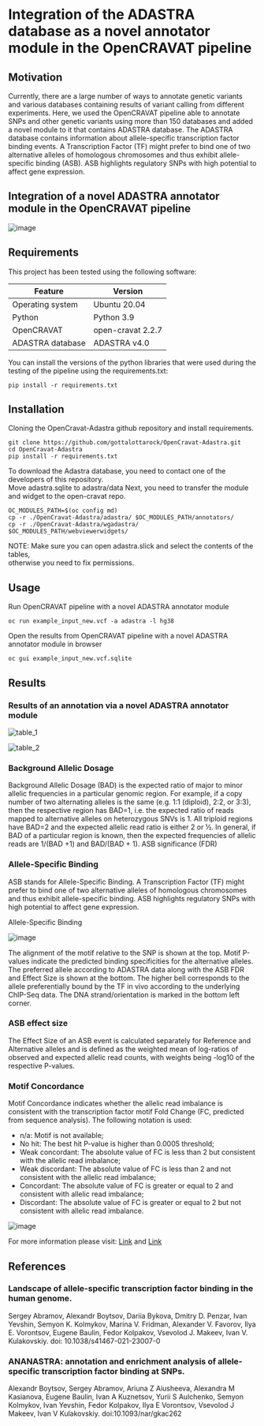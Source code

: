 # Integration of the ADASTRA database as a novel annotator module in the OpenCRAVAT pipeline

## Motivation

Currently, there are a large number of ways to annotate genetic variants and various databases containing results of variant calling from different experiments. Here, we used the OpenCRAVAT pipeline able to annotate SNPs and other genetic variants using more than 150 databases and added a novel module to it that contains ADASTRA database. The ADASTRA database contains information about allele-specific transcription factor binding events. A Transcription Factor (TF) might prefer to bind one of two alternative alleles of homologous chromosomes and thus exhibit allele-specific binding (ASB). ASB highlights regulatory SNPs with high potential to affect gene expression.

## Integration of a novel ADASTRA annotator module in the OpenCRAVAT pipeline

![image](https://user-images.githubusercontent.com/70381751/169640530-d6e9a033-d517-4a49-bddf-1f6b4cbbefb5.png)

## Requirements

This project has been tested using the following software:

Feature | Version
------------ | -------------
Operating system | Ubuntu 20.04
Python | Python 3.9
OpenCRAVAT | open-cravat 2.2.7
ADASTRA database | ADASTRA v4.0

You can install the versions of the python libraries that were used during the testing of the pipeline using the requirements.txt:

```
pip install -r requirements.txt
```

## Installation

Cloning the OpenCravat-Adastra github repository and install requirements.

```
git clone https://github.com/gottalottarock/OpenCravat-Adastra.git
cd OpenCravat-Adastra
pip install -r requirements.txt
```

To download the Adastra database, you need to contact one of the developers of this repository.  
Move adastra.sqlite to adastra/data
Next, you need to transfer the module and widget to the open-cravat repo.  


```
OC_MODULES_PATH=$(oc config md)  
cp -r ./OpenCravat-Adastra/adastra/ $OC_MODULES_PATH/annotators/  
cp -r ./OpenCravat-Adastra/wgadastra/ $OC_MODULES_PATH/webviewerwidgets/  
```

NOTE: 
Make sure you can open adastra.slick and select the contents of the tables,  
 otherwise you need to fix permissions.


## Usage

Run OpenCRAVAT pipeline with a novel ADASTRA annotator module

```
oc run example_input_new.vcf -a adastra -l hg38
```

Open the results from OpenCRAVAT pipeline with a novel ADASTRA annotator module in browser

```
oc gui example_input_new.vcf.sqlite
```

## Results

### Results of an annotation via a novel ADASTRA annotator module

![table_1](https://user-images.githubusercontent.com/70381751/169640611-248f4004-fa2b-4c57-b4e0-1ae3900717e5.png)

![table_2](https://user-images.githubusercontent.com/70381751/169640638-090e8738-8282-41ac-a330-7e4ce825db38.png)

### Background Allelic Dosage

Background Allelic Dosage (BAD) is the expected ratio of major to minor allelic frequencies in a particular genomic region. For example, if a copy number of two alternating alleles is the same (e.g. 1:1 (diploid), 2:2, or 3:3), then the respective region has BAD=1, i.e. the expected ratio of reads mapped to alternative alleles on heterozygous SNVs is 1. All triploid regions have BAD=2 and the expected allelic read ratio is either 2 or ½. In general, if BAD of a particular region is known, then the expected frequencies of allelic reads are 1/(BAD +1) and BAD/(BAD + 1).
ASB significance (FDR)

### Allele-Specific Binding

ASB stands for Allele-Specific Binding. A Transcription Factor (TF) might prefer to bind one of two alternative alleles of homologous chromosomes and thus exhibit allele-specific binding. ASB highlights regulatory SNPs with high potential to affect gene expression.

Allele-Specific Binding

![image](https://user-images.githubusercontent.com/70381751/169641314-4d2494fb-8ebb-4733-8afe-ba0fcdedee13.png)

The alignment of the motif relative to the SNP is shown at the top. Motif P-values indicate the predicted binding specificities for the alternative alleles. The preferred allele according to ADASTRA data along with the ASB FDR and Effect Size is shown at the bottom. The higher bell corresponds to the allele preferentially bound by the TF in vivo according to the underlying ChIP-Seq data. The DNA strand/orientation is marked in the bottom left corner.

### ASB effect size

The Effect Size of an ASB event is calculated separately for Reference and Alternative alleles and is defined as the weighted mean of log-ratios of observed and expected allelic read counts, with weights being -log10 of the respective P-values.

### Motif Concordance

Motif Concordance indicates whether the allelic read imbalance is consistent with the transcription factor motif Fold Change (FC, predicted from sequence analysis). The following notation is used:

*  n/a: Motif is not available;
*  No hit: The best hit P-value is higher than 0.0005 threshold;
*  Weak concordant: The absolute value of FC is less than 2 but consistent with the allelic read imbalance;
*  Weak discordant: The absolute value of FC is less than 2 and not consistent with the allelic read imbalance;
*  Concordant: The absolute value of FC is greater or equal to 2 and consistent with allelic read imbalance;
*  Discordant: The absolute value of FC is greater or equal to 2 but not consistent with allelic read imbalance.

![image](https://user-images.githubusercontent.com/70381751/169641105-abaa7bc4-9841-4179-a2a2-ceaf34c98ae1.png)


For more information please visit: [Link](https://adastra.autosome.org/zanthar/help) and  [Link](https://ananastra.autosome.org/help)

## References

### Landscape of allele-specific transcription factor binding in the human genome.

Sergey Abramov, Alexandr Boytsov, Dariia Bykova, Dmitry D. Penzar, Ivan Yevshin, Semyon K. Kolmykov, Marina V. Fridman, Alexander V. Favorov, Ilya E. Vorontsov, Eugene Baulin, Fedor Kolpakov, Vsevolod J. Makeev, Ivan V. Kulakovskiy. doi: 10.1038/s41467-021-23007-0

### ANANASTRA: annotation and enrichment analysis of allele-specific transcription factor binding at SNPs.

Alexandr Boytsov, Sergey Abramov, Ariuna Z Aiusheeva, Alexandra M Kasianova, Eugene Baulin, Ivan A Kuznetsov, Yurii S Aulchenko, Semyon Kolmykov, Ivan Yevshin, Fedor Kolpakov, Ilya E Vorontsov, Vsevolod J Makeev, Ivan V Kulakovskiy. doi:10.1093/nar/gkac262
